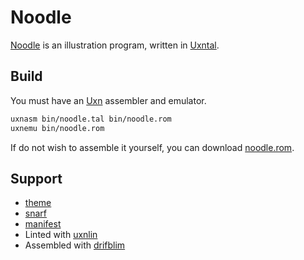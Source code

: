 # Noodle

[Noodle](https://100r.co/site/noodle.html) is an illustration program, written in [Uxntal](https://wiki.xxiivv.com/site/uxntal.html).

## Build

You must have an [Uxn](https://git.sr.ht/~rabbits/uxn/) assembler and emulator.

```sh
uxnasm bin/noodle.tal bin/noodle.rom
uxnemu bin/noodle.rom
```

If do not wish to assemble it yourself, you can download [noodle.rom](https://rabbits.srht.site/noodle/noodle.rom).

## Support

- [theme](https://wiki.xxiivv.com/site/theme.html)
- [snarf](https://wiki.xxiivv.com/site/snarf.html)
- [manifest](https://wiki.xxiivv.com/site/manifest.html)
- Linted with [uxnlin](https://git.sr.ht/~rabbits/uxnlin)
- Assembled with [drifblim](https://git.sr.ht/~rabbits/drifblim)
